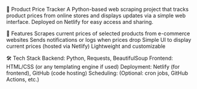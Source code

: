 🛒 Product Price Tracker
A Python-based web scraping project that tracks product prices from online stores and displays updates via a simple web interface. Deployed on Netlify for easy access and sharing.

🔧 Features
Scrapes current prices of selected products from e-commerce websites
Sends notifications or logs when prices drop
Simple UI to display current prices (hosted via Netlify)
Lightweight and customizable

🛠️ Tech Stack
Backend: Python, Requests, BeautifulSoup
Frontend: HTML/CSS (or any templating engine if used)
Deployment: Netlify (for frontend), GitHub (code hosting)
Scheduling: (Optional: cron jobs, GitHub Actions, etc.)

